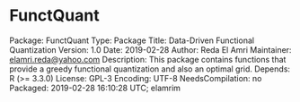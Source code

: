 # FunctQuant

Package: FunctQuant
Type: Package
Title: Data-Driven Functional Quantization
Version: 1.0
Date: 2019-02-28
Author: Reda El Amri
Maintainer: <elamri.reda@yahoo.com>
Description: This package contains functions that provide a greedy functional quantization and also an optimal grid.
Depends: R (>= 3.3.0)
License: GPL-3
Encoding: UTF-8
NeedsCompilation: no
Packaged: 2019-02-28 16:10:28 UTC; elamrim
